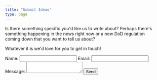 ```yaml
---
title: "Submit Ideas"
type: page
---
```


Is there something specific you'd like us to write about?
Perhaps there's something happening in the news right now or a new DoD regulation coming down that you want to tell us about?

Whatever it is we'd love for you to get in touch!

<form action="https://formspree.io/f/xayavjvl" method="POST">
	<label for="name">Name:</label>
	<input type="text" name="name" />
	<label for="_replyto">Email:</label>
	<input type="email" name="_replyto" />
	<label for="message">Message:</label>
	<textarea name="message"></textarea>
	<input type="submit" value="Send" />
</form>
